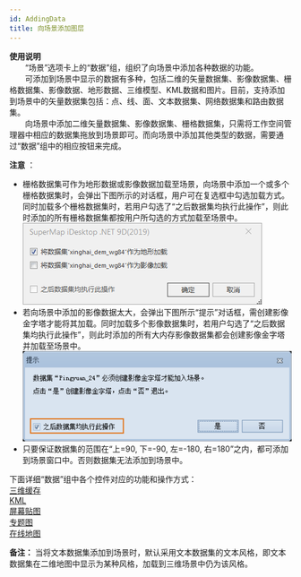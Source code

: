 ```yaml
---
id: AddingData
title: 向场景添加图层
---
```

**使用说明**  
　　“场景”选项卡上的“数据”组，组织了向场景中添加各种数据的功能。  
　　可添加到场景中显示的数据有多种，包括二维的矢量数据集、影像数据集、栅格数据集、影像数据、地形数据、三维模型、KML数据和图片。目前，支持添加到场景中的矢量数据集包括：点、线、面、文本数据集、网络数据集和路由数据集。  
　　向场景中添加二维矢量数据集、影像数据集、栅格数据集，只需将工作空间管理器中相应的数据集拖放到场景即可。而向场景中添加其他类型的数据，需要通过“数据”组中的相应按钮来完成。

**注意** ：  

  * 栅格数据集可作为地形数据或影像数据加载至场景，向场景中添加一个或多个栅格数据集时，会弹出下图所示的对话框，用户可在复选框中勾选加载方式。同时加载多个栅格数据集时，若用户勾选了“之后数据集均执行此操作”，则此时添加的所有栅格数据集都按用户所勾选的方式加载至场景中。  
![添加栅格数据集的提示框](img/AddManner.png)    
  * 若向场景中添加的影像数据太大，会弹出下图所示“提示”对话框，需创建影像金字塔才能将其加载。同时加载多个影像数据集时，若用户勾选了“之后数据集均执行此操作”，则此时添加的所有大内存影像数据集都会创建影像金字塔并加载至场景中。  
  ![影像数据集过大的提示框  ](img/Tip.png)    
  * 只要保证数据集的范围在“上=90, 下=-90, 左=-180, 右=180”之内，都可添加到场景窗口中。否则数据集无法添加到场景中。

下面详细“数据”组中各个控件对应的功能和操作方式：  
[三维缓存](CacheButton.md)  
[KML](KMLButton.md)  
[屏幕贴图](ScreenLayerButton.md)  
[专题图](../SceneVisualization/ThematicMap3DTab.md)  
[在线地图](AddOnlineMaps.md)

**备注：**  当将文本数据集添加到场景时，默认采用文本数据集的文本风格，即文本数据集在二维地图中显示为某种风格，加载到三维场景中仍为该风格。
